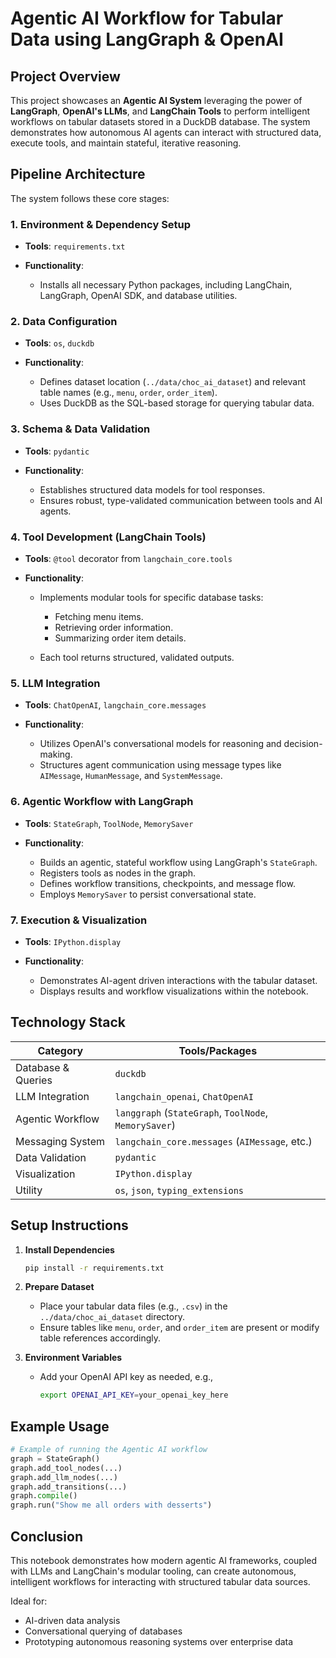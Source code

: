 # Agentic AI Workflow for Tabular Data using LangGraph & OpenAI

## Project Overview

This project showcases an **Agentic AI System** leveraging the power of **LangGraph**, **OpenAI's LLMs**, and **LangChain Tools** to perform intelligent workflows on tabular datasets stored in a DuckDB database. The system demonstrates how autonomous AI agents can interact with structured data, execute tools, and maintain stateful, iterative reasoning.

## Pipeline Architecture

The system follows these core stages:

### 1. Environment & Dependency Setup

* **Tools**: `requirements.txt`
* **Functionality**:

  * Installs all necessary Python packages, including LangChain, LangGraph, OpenAI SDK, and database utilities.

### 2. Data Configuration

* **Tools**: `os`, `duckdb`
* **Functionality**:

  * Defines dataset location (`../data/choc_ai_dataset`) and relevant table names (e.g., `menu`, `order`, `order_item`).
  * Uses DuckDB as the SQL-based storage for querying tabular data.

### 3. Schema & Data Validation

* **Tools**: `pydantic`
* **Functionality**:

  * Establishes structured data models for tool responses.
  * Ensures robust, type-validated communication between tools and AI agents.

### 4. Tool Development (LangChain Tools)

* **Tools**: `@tool` decorator from `langchain_core.tools`
* **Functionality**:

  * Implements modular tools for specific database tasks:

    * Fetching menu items.
    * Retrieving order information.
    * Summarizing order item details.
  * Each tool returns structured, validated outputs.

### 5. LLM Integration

* **Tools**: `ChatOpenAI`, `langchain_core.messages`
* **Functionality**:

  * Utilizes OpenAI's conversational models for reasoning and decision-making.
  * Structures agent communication using message types like `AIMessage`, `HumanMessage`, and `SystemMessage`.

### 6. Agentic Workflow with LangGraph

* **Tools**: `StateGraph`, `ToolNode`, `MemorySaver`
* **Functionality**:

  * Builds an agentic, stateful workflow using LangGraph's `StateGraph`.
  * Registers tools as nodes in the graph.
  * Defines workflow transitions, checkpoints, and message flow.
  * Employs `MemorySaver` to persist conversational state.

### 7. Execution & Visualization

* **Tools**: `IPython.display`
* **Functionality**:

  * Demonstrates AI-agent driven interactions with the tabular dataset.
  * Displays results and workflow visualizations within the notebook.

## Technology Stack

| Category           | Tools/Packages                                        |
| ------------------ | ----------------------------------------------------- |
| Database & Queries | `duckdb`                                              |
| LLM Integration    | `langchain_openai`, `ChatOpenAI`                      |
| Agentic Workflow   | `langgraph` (`StateGraph`, `ToolNode`, `MemorySaver`) |
| Messaging System   | `langchain_core.messages` (`AIMessage`, etc.)         |
| Data Validation    | `pydantic`                                            |
| Visualization      | `IPython.display`                                     |
| Utility            | `os`, `json`, `typing_extensions`                     |

## Setup Instructions

1. **Install Dependencies**

   ```bash
   pip install -r requirements.txt
   ```

2. **Prepare Dataset**

   * Place your tabular data files (e.g., `.csv`) in the `../data/choc_ai_dataset` directory.
   * Ensure tables like `menu`, `order`, and `order_item` are present or modify table references accordingly.

3. **Environment Variables**

   * Add your OpenAI API key as needed, e.g.,

     ```bash
     export OPENAI_API_KEY=your_openai_key_here
     ```

## Example Usage

```python
# Example of running the Agentic AI workflow
graph = StateGraph()
graph.add_tool_nodes(...)
graph.add_llm_nodes(...)
graph.add_transitions(...)
graph.compile()
graph.run("Show me all orders with desserts")
```

## Conclusion

This notebook demonstrates how modern agentic AI frameworks, coupled with LLMs and LangChain's modular tooling, can create autonomous, intelligent workflows for interacting with structured tabular data sources.

Ideal for:

* AI-driven data analysis
* Conversational querying of databases
* Prototyping autonomous reasoning systems over enterprise data
